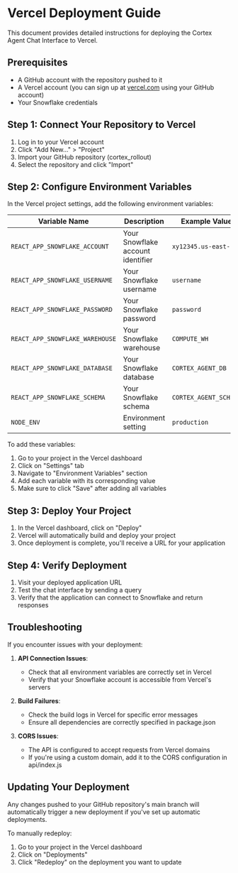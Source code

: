# Vercel Deployment Guide

This document provides detailed instructions for deploying the Cortex Agent Chat Interface to Vercel.

## Prerequisites

- A GitHub account with the repository pushed to it
- A Vercel account (you can sign up at [vercel.com](https://vercel.com) using your GitHub account)
- Your Snowflake credentials

## Step 1: Connect Your Repository to Vercel

1. Log in to your Vercel account
2. Click "Add New..." > "Project"
3. Import your GitHub repository (cortex_rollout)
4. Select the repository and click "Import"

## Step 2: Configure Environment Variables

In the Vercel project settings, add the following environment variables:

| Variable Name | Description | Example Value |
|---------------|-------------|--------------|
| `REACT_APP_SNOWFLAKE_ACCOUNT` | Your Snowflake account identifier | `xy12345.us-east-1` |
| `REACT_APP_SNOWFLAKE_USERNAME` | Your Snowflake username | `username` |
| `REACT_APP_SNOWFLAKE_PASSWORD` | Your Snowflake password | `password` |
| `REACT_APP_SNOWFLAKE_WAREHOUSE` | Your Snowflake warehouse | `COMPUTE_WH` |
| `REACT_APP_SNOWFLAKE_DATABASE` | Your Snowflake database | `CORTEX_AGENT_DB` |
| `REACT_APP_SNOWFLAKE_SCHEMA` | Your Snowflake schema | `CORTEX_AGENT_SCHEMA` |
| `NODE_ENV` | Environment setting | `production` |

To add these variables:
1. Go to your project in the Vercel dashboard
2. Click on "Settings" tab
3. Navigate to "Environment Variables" section
4. Add each variable with its corresponding value
5. Make sure to click "Save" after adding all variables

## Step 3: Deploy Your Project

1. In the Vercel dashboard, click on "Deploy"
2. Vercel will automatically build and deploy your project
3. Once deployment is complete, you'll receive a URL for your application

## Step 4: Verify Deployment

1. Visit your deployed application URL
2. Test the chat interface by sending a query
3. Verify that the application can connect to Snowflake and return responses

## Troubleshooting

If you encounter issues with your deployment:

1. **API Connection Issues**:
   - Check that all environment variables are correctly set in Vercel
   - Verify that your Snowflake account is accessible from Vercel's servers

2. **Build Failures**:
   - Check the build logs in Vercel for specific error messages
   - Ensure all dependencies are correctly specified in package.json

3. **CORS Issues**:
   - The API is configured to accept requests from Vercel domains
   - If you're using a custom domain, add it to the CORS configuration in api/index.js

## Updating Your Deployment

Any changes pushed to your GitHub repository's main branch will automatically trigger a new deployment if you've set up automatic deployments.

To manually redeploy:
1. Go to your project in the Vercel dashboard
2. Click on "Deployments"
3. Click "Redeploy" on the deployment you want to update
